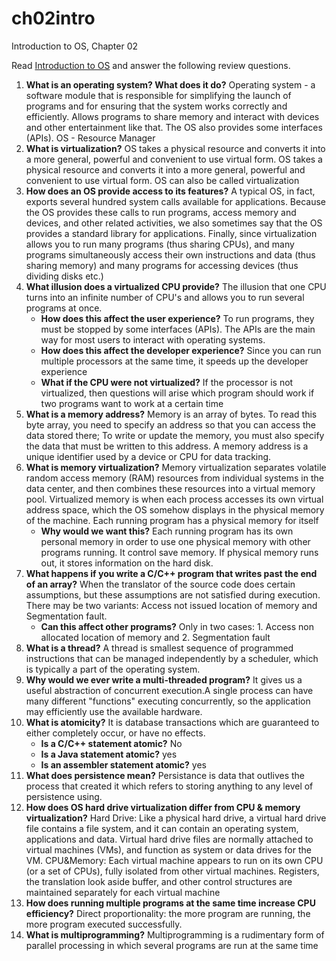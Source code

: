 # ch02intro
Introduction to OS, Chapter 02

Read [Introduction to OS](http://pages.cs.wisc.edu/~remzi/OSTEP/intro.pdf) and answer the following review questions.

1. **What is an operating system? What does it do?** Operating system - a software module that is responsible for simplifying the launch of programs and for ensuring that the system works correctly and efficiently.
Allows programs to share memory and interact with devices and other entertainment like that. The OS also provides some interfaces (APIs). OS - Resource Manager
2. **What is virtualization?** OS takes a physical resource and converts it into a more general, powerful and convenient to use virtual form. OS takes a physical resource and converts it into a more general, powerful and convenient to use virtual form. OS can also be called virtualization
3. **How does an OS provide access to its features?** A typical OS, in fact, exports several hundred system calls available for applications. Because the OS provides these calls to run programs, access memory and devices, and other related activities, we also sometimes say that the OS provides a standard library for applications. Finally, since virtualization allows you to run many programs (thus sharing CPUs), and many programs simultaneously access their own instructions and data (thus sharing memory) and many programs for accessing devices (thus dividing disks etc.) 
4. **What illusion does a virtualized CPU provide?** The illusion that one CPU turns into an infinite number of CPU's and allows you to run several programs at once.
    - **How does this affect the user experience?** To run programs, they must be stopped by some interfaces (APIs). The APIs are the main way for most users to interact with operating systems.
    - **How does this affect the developer experience?** Since you can run multiple processors at the same time, it speeds up the developer experience
    - **What if the CPU were not virtualized?**  If the processor is not virtualized, then questions will arise which program should work if two programs want to work at a certain time
5. **What is a memory address?** Memory is an array of bytes. To read this byte array, you need to specify an address so that you can access the data stored there; To write or update the memory, you must also specify the data that must be written to this address.
A memory address is a unique identifier used by a device or CPU for data tracking.
6. **What is memory virtualization?** Memory virtualization separates volatile random access memory (RAM) resources from individual systems in the data center, and then combines these resources into a virtual memory pool.
Virtualized memory is when each process accesses its own virtual address space, which the OS somehow displays in the physical memory of the machine. Each running program has a physical memory for itself
    - **Why would we want this?** Each running program has its own personal memory in order to use one physical memory with other programs running. It control save memory. If physical memory runs out, it stores information on the hard disk.
8. **What happens if you write a C/C++ program that writes past the end of an array?**  When the translator of the source code does certain assumptions, but these assumptions are not satisfied during execution. There may be two variants: Access not issued location of memory and Segmentation fault.
      - **Can this affect other programs?** Only in two cases: 1. Access non allocated location of memory and  2. Segmentation fault
9. **What is a thread?** A thread is smallest sequence of programmed instructions that can be managed independently by a scheduler, which is typically a part of the operating system.
10. **Why would we ever write a multi-threaded program?** It gives us a useful abstraction of concurrent execution.A single process can have many different "functions" executing concurrently, so the application may efficiently use the available hardware. 
11. **What is atomicity?** It is database transactions which are guaranteed to either completely occur, or have no effects.
    - **Is a C/C++ statement atomic?** No
    - **Is a Java statement atomic?** yes
    - **Is an assembler statement atomic?** yes
13. **What does persistence mean?** Persistance  is data that outlives the process that created it which refers to storing anything to any level of persistence using.
14. **How does OS hard drive virtualization differ from CPU & memory virtualization?** Hard Drive: Like a physical hard drive, a virtual hard drive file contains a file system, and it can contain an operating system, applications and data. Virtual hard drive files are normally attached to virtual machines (VMs), and function as system or data drives for the VM.
CPU&Memory: Each virtual machine appears to run on its own CPU (or a set of CPUs), fully isolated from other virtual machines. Registers, the translation look aside buffer, and other control structures are maintained separately for each virtual machine
15. **How does running multiple programs at the same time increase CPU efficiency?** Direct proportionality: the more program are running, the more program executed successfully.
16. **What is multiprogramming?** Multiprogramming is a rudimentary form of parallel processing in which several programs are run at the same time
